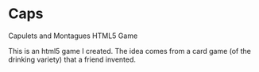 Caps
====

Capulets and Montagues HTML5 Game

This is an html5 game I created. The idea comes from a card game (of the drinking variety) that a friend invented.

